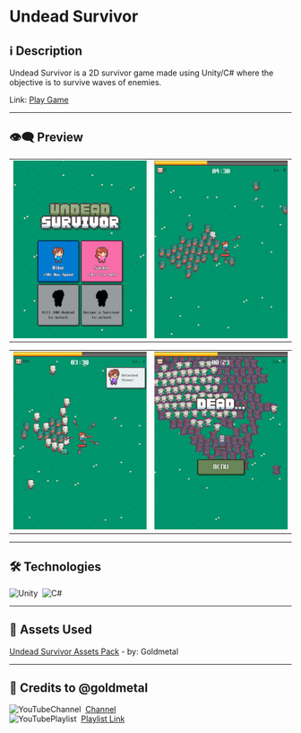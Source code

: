 # Undead Survivor

## ℹ️ Description

Undead Survivor is a 2D survivor game made using Unity/C# where the objective is to survive waves of enemies.

Link: [Play Game](https://zejsneto.itch.io/undead-survivor)<br>

---

## 👁️‍🗨️ Preview

|           |           |
| --------- | --------- |
| ![img1](/repository-assets/img1.jpg) | ![img2](/repository-assets/img2.jpg) |

|           |           |
| --------- | --------- |
| ![img3](/repository-assets/img3.jpg) | ![img4](/repository-assets/img4.jpg) |


---

## 🛠️ **Technologies**

![Unity](https://img.shields.io/badge/-Unity-05122A?style=flat&logo=unity)&nbsp;
![C#](https://img.shields.io/badge/-C%23-05122A?style=flat&logo=csharp)

---

## 👾 **Assets Used**

[Undead Survivor Assets Pack](https://assetstore.unity.com/packages/2d/undead-survivor-assets-pack-238068) - by: Goldmetal <br>

---

## 📃 Credits to @goldmetal

![YouTubeChannel](https://img.shields.io/badge/--05122A?style=flat&logo=youtube)&nbsp;
[Channel](https://www.youtube.com/@goldmetal)<br>
![YouTubePlaylist](https://img.shields.io/badge/--05122A?style=flat&logo=youtube)&nbsp;
[Playlist Link](https://www.youtube.com/playlist?list=PLO-mt5Iu5TeZF8xMHqtT_DhAPKmjF6i3x)<br>
